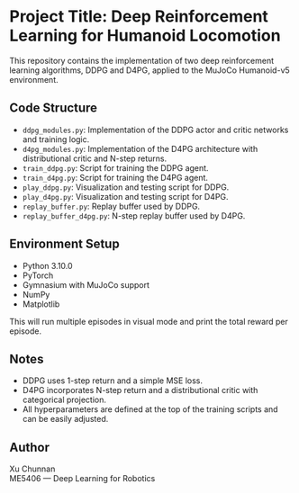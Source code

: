 # Project Title: Deep Reinforcement Learning for Humanoid Locomotion

This repository contains the implementation of two deep reinforcement learning algorithms, DDPG and D4PG, applied to the MuJoCo Humanoid-v5 environment.

## Code Structure

- `ddpg_modules.py`: Implementation of the DDPG actor and critic networks and training logic.
- `d4pg_modules.py`: Implementation of the D4PG architecture with distributional critic and N-step returns.
- `train_ddpg.py`: Script for training the DDPG agent.
- `train_d4pg.py`: Script for training the D4PG agent.
- `play_ddpg.py`: Visualization and testing script for DDPG.
- `play_d4pg.py`: Visualization and testing script for D4PG.
- `replay_buffer.py`: Replay buffer used by DDPG.
- `replay_buffer_d4pg.py`: N-step replay buffer used by D4PG.


## Environment Setup

- Python 3.10.0
- PyTorch
- Gymnasium with MuJoCo support
- NumPy
- Matplotlib


This will run multiple episodes in visual mode and print the total reward per episode.

## Notes

- DDPG uses 1-step return and a simple MSE loss.
- D4PG incorporates N-step return and a distributional critic with categorical projection.
- All hyperparameters are defined at the top of the training scripts and can be easily adjusted.

## Author

Xu Chunnan  
ME5406 — Deep Learning for Robotics  
